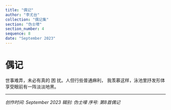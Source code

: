 ```yaml
---
title: "偶记"
author: "李尤台"
collection: "偶记集"
section: "伪士嚎"
section_number: 4
sequence: 8
date: "September 2023"
---
```


# 偶记

世事难弄，未必有真的
困 扰。人但行些普通麻利，
我羡慕这样，泳池里抒发形体
享受眼前有一阵淡淡地黑。

---
*创作时间: September 2023*
*辑别: 伪士嚎*
*序号: 第8首偶记*
